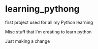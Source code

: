 # learning_pythong
first project used for all my Python learning

Misc stuff that I'm creating to learn python

Just making a change
